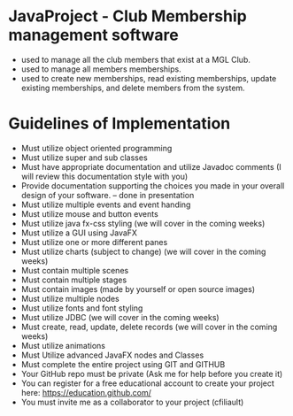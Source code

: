 # JavaProject - Club Membership management software

-	used to manage all the club members that exist at a MGL Club. 
-	used to manage all members memberships. 
-	used to create new memberships, read existing memberships, update existing memberships, and delete members from the system.

# Guidelines of Implementation

-	Must utilize object oriented programming
-	Must utilize super and sub classes
-	Must have appropriate documentation and utilize Javadoc comments (I will review this documentation style with you)
-	Provide documentation supporting the choices you made in your overall design of your software. – done in presentation
-	Must utilize multiple events and event handing
-	Must utilize mouse and button events
-	Must utilize java fx-css styling (we will cover in the coming weeks)
-	Must utilize a GUI using JavaFX
-	Must utilize one or more different panes
-	Must utilize charts (subject to change) (we will cover in the coming weeks)
-	Must contain multiple scenes
-	Must contain multiple stages 
-	Must contain images (made by yourself or open source images)
-	Must utilize multiple nodes 
-	Must utilize fonts and font styling 
-	Must utilize JDBC (we will cover in the coming weeks)
-	Must create, read, update, delete records (we will cover in the coming weeks)
-	Must utilize animations 
-	Must Utilize advanced JavaFX nodes and Classes
-	Must complete the entire project using GIT and GITHUB
-	Your GitHub repo must be private (Ask me for help before you create it) 
-	You can register for a free educational account to create your project here: https://education.github.com/ 
-	You must invite me as a collaborator to your project (cfiliault) 
